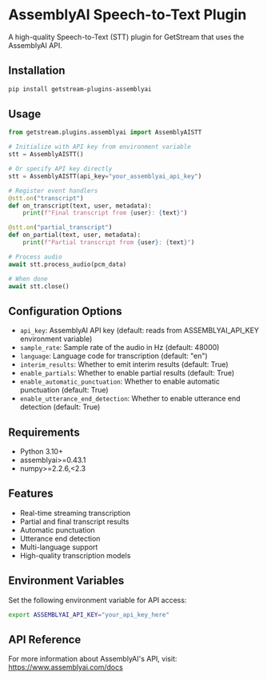 # AssemblyAI Speech-to-Text Plugin

A high-quality Speech-to-Text (STT) plugin for GetStream that uses the AssemblyAI API.

## Installation

```bash
pip install getstream-plugins-assemblyai
```

## Usage

```python
from getstream.plugins.assemblyai import AssemblyAISTT

# Initialize with API key from environment variable
stt = AssemblyAISTT()

# Or specify API key directly
stt = AssemblyAISTT(api_key="your_assemblyai_api_key")

# Register event handlers
@stt.on("transcript")
def on_transcript(text, user, metadata):
    print(f"Final transcript from {user}: {text}")

@stt.on("partial_transcript")
def on_partial(text, user, metadata):
    print(f"Partial transcript from {user}: {text}")

# Process audio
await stt.process_audio(pcm_data)

# When done
await stt.close()
```

## Configuration Options

- `api_key`: AssemblyAI API key (default: reads from ASSEMBLYAI_API_KEY environment variable)
- `sample_rate`: Sample rate of the audio in Hz (default: 48000)
- `language`: Language code for transcription (default: "en")
- `interim_results`: Whether to emit interim results (default: True)
- `enable_partials`: Whether to enable partial results (default: True)
- `enable_automatic_punctuation`: Whether to enable automatic punctuation (default: True)
- `enable_utterance_end_detection`: Whether to enable utterance end detection (default: True)

## Requirements

- Python 3.10+
- assemblyai>=0.43.1
- numpy>=2.2.6,<2.3

## Features

- Real-time streaming transcription
- Partial and final transcript results
- Automatic punctuation
- Utterance end detection
- Multi-language support
- High-quality transcription models

## Environment Variables

Set the following environment variable for API access:

```bash
export ASSEMBLYAI_API_KEY="your_api_key_here"
```

## API Reference

For more information about AssemblyAI's API, visit:
https://www.assemblyai.com/docs
